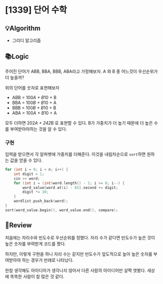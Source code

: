 # [1339] 단어 수학
## 💡Algorithm
- 그리디 알고리즘
## 📚Logic
주어진 단어가 ABB, BBA, BBB, ABA라고 가정해보자. A 와 B 중 어느것이 우선순위가 더 높을까?

위의 단어를 숫자로 표현해보자
- ABB = 100*A + B*10 + B
- BBA = 100*B + B*10 + A
- BBB = 100*B + B*10 + B
- ABA = 100*A + B*10 + A

모두 더하면 202*A + 242*B 로 표현할 수 있다. B가 가중치가 더 높기 때문에 더 높은 수를 부여받아야하는 것을 알 수 있다.

### 구현
입력을 받으면서 각 알파벳에 가중치를 더해준다. 이것을 내림차순으로 ```sort```하면 원하는 값을 얻을 수 있다.
```c++
for (int i = 0; i < n; i++) {
    int digit = 1;
    cin >> word;
    for (int i = (int)word.length() - 1; i >= 0; i--) {
        word_value[word.at(i) - 65].second += digit;
        digit *= 10;
    }
    wordlist.push_back(word);
}
sort(word_value.begin(), word_value.end(), compare);
```
## 📝Review
처음에는 자리수와 빈도수로 우선순위를 정했다. 자리 수가 같다면 빈도수가 높은 것이 높은 숫자를 부여받게 코드를 짰다.

하지만, 이렇게 구현을 하니 자리 수는 같지만 빈도수가 앞도적으로 높아 높은 숫자를 부여받아야 하는 경우가 반례로 나타났다.

한참 생각해도 아이디어가 생각나지 않아서 다른 사람의 아이디어만 살짝 엿봤다. 세상에 똑똑한 사람이 참 많은 것 같다.
